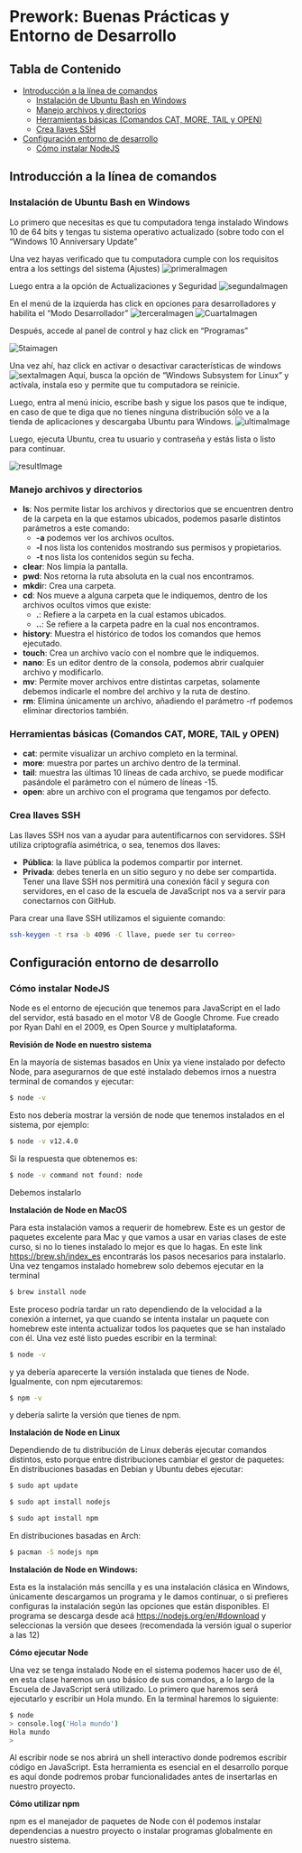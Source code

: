 # Prework: Buenas Prácticas y Entorno de Desarrollo<!-- omit in toc -->

## Tabla de Contenido<!-- omit in toc -->
- [Introducción a la línea de comandos](#introducción-a-la-línea-de-comandos)
  - [Instalación de Ubuntu Bash en Windows](#instalación-de-ubuntu-bash-en-windows)
  - [Manejo archivos y directorios](#manejo-archivos-y-directorios)
  - [Herramientas básicas (Comandos CAT, MORE, TAIL y OPEN)](#herramientas-básicas-comandos-cat-more-tail-y-open)
  - [Crea llaves SSH](#crea-llaves-ssh)
- [Configuración entorno de desarrollo](#configuración-entorno-de-desarrollo)
  - [Cómo instalar NodeJS](como-instalar-nodejs)
  
## Introducción a la línea de comandos

### Instalación de Ubuntu Bash en Windows
Lo primero que necesitas es que tu computadora tenga instalado Windows 10 de 64 bits y tengas tu sistema operativo actualizado (sobre todo con el “Windows 10 Anniversary Update”

Una vez hayas verificado que tu computadora cumple con los requisitos entra a los settings del sistema (Ajustes)
![primeraImagen](https://user-images.githubusercontent.com/18260051/69757002-1da16000-115c-11ea-84f1-1bca17bb6174.png)

Luego entra a la opción de Actualizaciones y Seguridad
![segundaImagen](https://user-images.githubusercontent.com/18260051/69757003-1da16000-115c-11ea-9ca4-fe348458ea62.png)

En el menú de la izquierda has click en opciones para desarrolladores y habilita el “Modo Desarrollador”
![terceraImagen](https://user-images.githubusercontent.com/18260051/69757005-1da16000-115c-11ea-80db-ee36cb5f80c6.png)
![CuartaImagen](https://user-images.githubusercontent.com/18260051/69757001-1da16000-115c-11ea-9521-700207c4de6f.png)

Después, accede al panel de control y haz click en “Programas”

![5taimagen](https://user-images.githubusercontent.com/18260051/69757000-1d08c980-115c-11ea-8b47-1ad337945f6a.png)

Una vez ahí, haz click en activar o desactivar características de windows
![sextaImagen](https://user-images.githubusercontent.com/18260051/69757004-1da16000-115c-11ea-9034-4f600ac820a3.png)
Aquí, busca la opción de “Windows Subsystem for Linux” y actívala, instala eso y permite que tu computadora se reinicie.

Luego, entra al menú inicio, escribe bash y sigue los pasos que te indique, en caso de que te diga que no tienes ninguna distribución sólo ve a la tienda de aplicaciones y descargaba Ubuntu para Windows.
![ultimaImage](https://user-images.githubusercontent.com/18260051/69757006-1e39f680-115c-11ea-8653-d4f96e7367dc.png)

Luego, ejecuta Ubuntu, crea tu usuario y contraseña y estás lista o listo para continuar.

![resultImage](https://user-images.githubusercontent.com/18260051/69758429-c8ffe400-115f-11ea-9551-f687750b125d.png)

### Manejo archivos y directorios
* **ls**: Nos permite listar los archivos y directorios que se encuentren dentro de la carpeta en la que estamos ubicados, podemos pasarle distintos parámetros a este comando:
  * **-a** podemos ver los archivos ocultos.
  * **-l** nos lista los contenidos mostrando sus permisos y propietarios.
  * **-t** nos lista los contenidos según su fecha.
* **clear**: Nos limpia la pantalla.
* **pwd**: Nos retorna la ruta absoluta en la cual nos encontramos.
* **mkdi**r: Crea una carpeta.
* **cd**: Nos mueve a alguna carpeta que le indiquemos, dentro de los archivos ocultos vimos que existe:
  * **.**: Refiere a la carpeta en la cual estamos ubicados.
  * **..**: Se refiere a la carpeta padre en la cual nos encontramos.
* **history**: Muestra el histórico de todos los comandos que hemos ejecutado.
* **touch**: Crea un archivo vacío con el nombre que le indiquemos.
* **nano**: Es un editor dentro de la consola, podemos abrir cualquier archivo y modificarlo.
* **mv**: Permite mover archivos entre distintas carpetas, solamente debemos indicarle el nombre del archivo y la ruta de destino.
* **rm**: Elimina únicamente un archivo, añadiendo el parámetro -rf podemos eliminar directorios también.

### Herramientas básicas (Comandos CAT, MORE, TAIL y OPEN)
* **cat**: permite visualizar un archivo completo en la terminal.
* **more**: muestra por partes un archivo dentro de la terminal.
* **tail**: muestra las últimas 10 líneas de cada archivo, se puede modificar pasándole el parámetro con el número de líneas -15.
* **open**: abre un archivo con el programa que tengamos por defecto.

### Crea llaves SSH
Las llaves SSH nos van a ayudar para autentificarnos con servidores. SSH utiliza criptografía asimétrica, o sea, tenemos dos llaves:

* **Pública**: la llave pública la podemos compartir por internet.
* **Privada**: debes tenerla en un sitio seguro y no debe ser compartida.
Tener una llave SSH nos permitirá una conexión fácil y segura con servidores, en el caso de la escuela de JavaScript nos va a servir para conectarnos con GitHub.

Para crear una llave SSH utilizamos el siguiente comando:
```bash
ssh-keygen -t rsa -b 4096 -C llave, puede ser tu correo> 
```

## Configuración entorno de desarrollo

### Cómo instalar NodeJS
Node es el entorno de ejecución que tenemos para JavaScript en el lado del servidor, está basado en el motor V8 de Google Chrome. Fue creado por Ryan Dahl en el 2009, es Open Source y multiplataforma.

**Revisión de Node en nuestro sistema**

En la mayoría de sistemas basados en Unix ya viene instalado por defecto Node, para asegurarnos de que esté instalado debemos irnos a nuestra terminal de comandos y ejecutar:
```bash
$ node -v
```

Esto nos debería mostrar la versión de node que tenemos instalados en el sistema, por ejemplo:
```bash
$ node -v v12.4.0
```

Si la respuesta que obtenemos es:
```bash
$ node -v command not found: node
```

Debemos instalarlo

**Instalación de Node en MacOS**

Para esta instalación vamos a requerir de homebrew. Este es un gestor de paquetes excelente para Mac y que vamos a usar en varias clases de este curso, si no lo tienes instalado lo mejor es que lo hagas. En este link https://brew.sh/index_es encontrarás los pasos necesarios para instalarlo.
Una vez tengamos instalado homebrew solo debemos ejecutar en la terminal
```bash
$ brew install node
```

Este proceso podría tardar un rato dependiendo de la velocidad a la conexión a internet, ya que cuando se intenta instalar un paquete con homebrew este intenta actualizar todos los paquetes que se han instalado con él. Una vez esté listo puedes escribir en la terminal:
```bash
$ node -v
```

y ya debería aparecerte la versión instalada que tienes de Node. Igualmente, con npm ejecutaremos:
```bash
$ npm -v
```

y debería salirte la versión que tienes de npm.

**Instalación de Node en Linux**

Dependiendo de tu distribución de Linux deberás ejecutar comandos distintos, esto porque entre distribuciones cambiar el gestor de paquetes:
En distribuciones basadas en Debian y Ubuntu debes ejecutar:
```bash
$ sudo apt update
```
```bash
$ sudo apt install nodejs
```
```bash
$ sudo apt install npm
```

En distribuciones basadas en Arch:
```bash
$ pacman -S nodejs npm
```

**Instalación de Node en Windows:**

Esta es la instalación más sencilla y es una instalación clásica en Windows, únicamente descargamos un programa y le damos continuar, o si prefieres configuras la instalación según las opciones que están disponibles. El programa se descarga desde acá https://nodejs.org/en/#download y seleccionas la versión que desees (recomendada la versión igual o superior a las 12)

**Cómo ejecutar Node**

Una vez se tenga instalado Node en el sistema podemos hacer uso de él, en esta clase haremos un uso básico de sus comandos, a lo largo de la Escuela de JavaScript será utilizado. Lo primero que haremos será ejecutarlo y escribir un Hola mundo. En la terminal haremos lo siguiente:
```bash
$ node
> console.log('Hola mundo')
Hola mundo
>
```

Al escribir node se nos abrirá un shell interactivo donde podremos escribir código en JavaScript. Esta herramienta es esencial en el desarrollo porque es aquí donde podremos probar funcionalidades antes de insertarlas en nuestro proyecto.

**Cómo utilizar npm**

npm es el manejador de paquetes de Node con él podemos instalar dependencias a nuestro proyecto o instalar programas globalmente en nuestro sistema.
